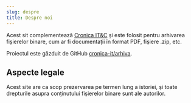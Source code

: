```yaml
---
slug: despre
title: Despre noi
---
```


Acest sit complementează [Cronica IT&C](https://cronica-it.github.io/)
și este folosit pentru arhivarea fișierelor binare, cum ar fi documentații
în format PDF, fișiere .zip, etc.

Proiectul este găzduit de GitHub [cronica-it/arhiva](https://github.com/cronica-it/arhiva).

## Aspecte legale

Acest site are ca scop prezervarea pe termen lung a istoriei, și
toate drepturile asupra conținutului fișierelor binare sunt ale autorilor.
